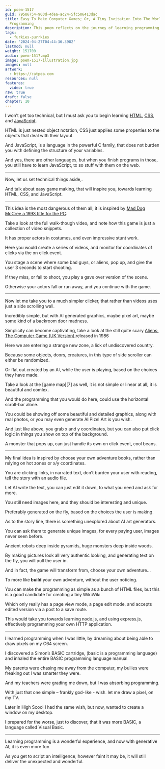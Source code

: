 ```yaml
---
id: poem-1517
guid: 79586754-903d-4dea-ac24-5fc506413dac
title: Easy To Make Computer Games; Or, A Tiny Invitation Into The World Of
  Programming
description: This poem reflects on the journey of learning programming, specifically focusing on HTML, CSS, and JavaScript, while drawing inspiration from both classic video games and modern AI capabilities. The author introduces engaging concepts for creating simple games, such as using video snippets or AI-generated graphics, and emphasizes the creativity involved in designing interactive narratives akin to "choose your own adventure" books. Through personal anecdotes, the poem conveys the excitement and fulfillment that comes with programming and the innovative possibilities opened up by generative AI. Ultimately, it invites readers to explore the joys of coding while envisioning how technology can enhance creativity and user engagement.
tags:
  - furkies-purrkies
date: '2024-04-27T04:44:36.398Z'
lastmod: null
weight: 151700
audio: poem-1517.mp3
image: poem-1517-illustration.jpg
images: null
artwork:
  - https://catpea.com
resources: null
features:
  video: true
raw: true
draft: false
chapter: 10
---
```


I won’t get too technical,
but I must ask you to begin learning [HTML][1], [CSS][2], and [JavaScript][3].

HTML is just nested object notation,
CSS just applies some properties to the objects that deal with their layout.

And JavaScript, is a language in the powerful C family,
that does not burden you with defining the structure of your variables.

And yes, there are other languages, but when you finish programs in those,
you still have to learn JavaScript, to so stuff with them on the web.

---

Now,
let us set technical things aside,.

And talk about easy game making,
that will inspire you, towards learning HTML, CSS, and JavaScript.

---

This idea is the most dangerous of them all,
it is inspired by [Mad Dog McCree a 1993 title for the PC][4].

Take a look at the full walk-though video,
and note how this game is just a collection of video snippets.

It has proper actors in costumes,
and even impressive stunt work.

Here you would create a series of videos,
and monitor for coordinates of clicks via the on click event.

You stage a scene where some bad guys, or aliens, pop up,
and give the user 3 seconds to start shooting.

If they miss, or fail to shoot,
you play a gave over version of the scene.

Otherwise your actors fall or run away,
and you continue with the game.

---

Now let me take you to a much simpler clicker,
that rather than videos uses just a side scrolling wall.

Incredibly simple, but with AI generated graphics,
maybe pixel art, maybe some kind of a backroom door madness.

Simplicity can become captivating,
take a look at the still quite scary [Aliens: The Computer Game (UK Version)
][5] released in 1986

Here we are entering a strange new zone,
a lick of undiscovered country.

Because some objects, doors, creatures,
in this type of side scroller can either be randomized.

Or flat out created by an AI, while the user is playing,
based on the choices they have made.

Take a look at the [game map][7] as well,
it is not simple or linear at all, it is beautiful and comlex.

And the programming that you would do here,
could use the horizontal scroll-bar alone.

You could be showing off some beautiful and detailed graphics,
along with real photos, or you may even generate AI Pizel Art is you wish.

And just like above, you grab x and y coordinates,
but you can also put click logic in things you show on top of the background.

A monster that pops up,
can just handle its own on click event, cool beans.

---

My final idea is inspired by choose your own adventure books,
rather than relying on hot zones or x/y coordinates.

You are clicking links, in narrated text,
don’t burden your user with reading, tell the story with an audio file.

Let AI write the text, you can just edit it down,
to what you need and ask for more.

You still need images here,
and they should be interesting and unique.

Preferably generated on the fly,
based on the choices the user is making.

As to the story line,
there is something unexplored about AI art generators.

You can ask them to generate unique images,
for every paying user, images never seen before.

Ancient robots deep inside pyramids,
huge monsters deep inside woods.

By making pictures look all very authentic looking,
and generating text on the fly, you will pull the user in.

And in fact, the game will transform from,
choose your own adventure…

To more like __build__ your own adventure,
without the user noticing.

You can make the programming as simple as a bunch of HTML files,
but this is a good candidate for creating a tiny WikiWiki.

Which only really has a page view mode, a page edit mode,
and accepts edited version via a post to a save route.

This would take you towards learning node.js,
and using express.js, effectively programming your own HTTP application.

---

I learned programming when I was little,
by dreaming about being able to draw pixels on my C64 screen.

I discovered a Simon’s BASIC cartridge, (basic is a programming language)
and inhaled the entire BASIC programming language manual.

My parents were chasing me away from the computer,
my bullies were freaking out I was smarter they were.

And my teachers were grading me down,
but I was absorbing programming.

With just that one simple – frankly god-like - wish.
let me draw a pixel, on my TV.

Later in High Scool I had the same wish,
but now, wanted to create a window on my desktop.

I prepared for the worse, just to discover,
that it was more BASIC, a language called Visual Basic.

---

Learning programming is a wonderful experience,
and now with generative AI, it is even more fun.

As you get to script an intelligence; however faint it may be,
it will still deliver the unexpected and wonderful.

[1]: https://www.youtube.com/results?search_query=HTML+full+course
[2]: https://www.youtube.com/results?search_query=CSS+full+course
[3]: https://www.youtube.com/results?search_query=JavaScript+full+course
[4]: https://www.youtube.com/watch?v=LgTSh2LAalc
[5]: https://www.youtube.com/watch?v=efolLO2zcpc
[6]: https://project64.c64.org/maps/Aliens.jpg
